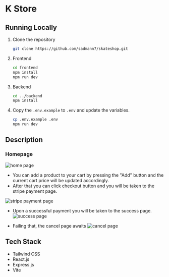 # K Store

## Running Locally
1. Clone the repository
    ```bash
    git clone https://github.com/sadmann7/skateshop.git
    ```
2. Frontend
    ```bash
    cd frontend
    npm install
    npm run dev 
    ```
3. Backend
    ```bash
    cd ../backend
    npm install
    ```
4. Copy the `.env.example` to `.env` and update the variables.
     ```bash
     cp .env.example .env
     npm run dev 
     ```

## Description

### Homepage
![home page](https://github.com/Toufiqul/k_store/blob/main/frontend/src/assets/home_page.png)

* You can add a product to your cart by pressing the "Add" button and the current cart price will be updated accordingly.
* After that you can click checkout button and you will be taken to the stripe payment page.

![stripe payment page](https://github.com/Toufiqul/k_store/blob/main/frontend/src/assets/stripe_payment_page.png)

* Upon a successful payment you will be taken to the success page.
![success page](https://github.com/Toufiqul/k_store/blob/main/frontend/src/assets/success_page.png)

* Failing that, the cancel page awaits
![cancel page](https://github.com/Toufiqul/k_store/blob/main/frontend/src/assets/cancel_page.png)

## Tech Stack
* Tailwind CSS
* React.js
* Express.js
* Vite
